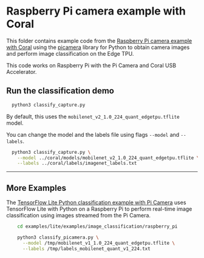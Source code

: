 # Raspberry Pi camera example with Coral

This folder contains example code from the [Raspberry Pi camera example with Coral](https://github.com/google-coral/examples-camera/tree/master/raspicam) using the [picamera](https://github.com/google-coral/examples-camera/tree/master/raspicam) library for Python to obtain camera images and perform image classification on the Edge TPU.

This code works on Raspberry Pi with the Pi Camera and Coral USB Accelerator.

## Run the classification demo

```bash
  python3 classify_capture.py
```

By default, this uses the `mobilenet_v2_1.0_224_quant_edgetpu.tflite` model.

You can change the model and the labels file using flags `--model` and `--labels`.

```bash
  python3 classify_capture.py \
    --model ../coral/models/mobilenet_v2_1.0_224_quant_edgetpu.tflite \
    --labels ../coral/labels/imagenet_labels.txt
```

---

## More Examples

The [TensorFlow Lite Python classification example with Pi Camera](https://github.com/tensorflow/examples/tree/master/lite/examples/image_classification/raspberry_pi) uses TensorFlow Lite with Python on a Raspberry Pi to perform real-time image classification using images streamed from the Pi Camera.

```bash
    cd examples/lite/examples/image_classification/raspberry_pi

    python3 classify_picamera.py \
      --model /tmp/mobilenet_v1_1.0_224_quant_edgetpu.tflite \
      --labels /tmp/labels_mobilenet_quant_v1_224.txt
```
